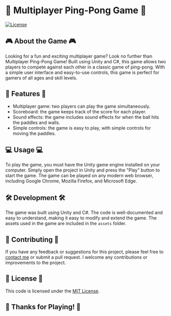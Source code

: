 # 🏓 Multiplayer Ping-Pong Game 🏓

[![License](https://img.shields.io/badge/license-MIT-blue.svg)](LICENSE)

## 🎮 About the Game 🎮

Looking for a fun and exciting multiplayer game? Look no further than Multiplayer Ping-Pong Game! Built using Unity and C#, this game allows two players to compete against each other in a classic game of ping-pong. With a simple user interface and easy-to-use controls, this game is perfect for gamers of all ages and skill levels.

## 🚀 Features 🚀

- Multiplayer game: two players can play the game simultaneously.
- Scoreboard: the game keeps track of the score for each player.
- Sound effects: the game includes sound effects for when the ball hits the paddles and walls.
- Simple controls: the game is easy to play, with simple controls for moving the paddles.

<!--
## 📷 Screenshots 📷

 ![Gameplay screenshot](/screenshots/gameplay.png)
 -->

## 💻 Usage 💻

To play the game, you must have the Unity game engine installed on your computer. Simply open the project in Unity and press the "Play" button to start the game. The game can be played on any modern web browser, including Google Chrome, Mozilla Firefox, and Microsoft Edge.

## 🛠️ Development 🛠️

The game was built using Unity and C#. The code is well-documented and easy to understand, making it easy to modify and extend the game. The assets used in the game are included in the `assets` folder.

## 🤝 Contributing 🤝

If you have any feedback or suggestions for this project, please feel free to [contact me](mailto:shreeltrivedi2020@gmail.com) or submit a pull request. I welcome any contributions or improvements to the project.

## 📜 License 📜

This code is licensed under the [MIT License](LICENSE).


## 🌟 Thanks for Playing! 🌟
